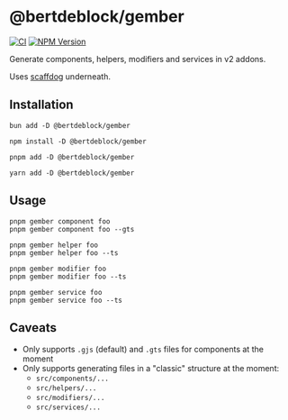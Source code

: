 # @bertdeblock/gember

[![CI](https://github.com/bertdeblock/gember/workflows/CI/badge.svg)](https://github.com/bertdeblock/gember/actions?query=workflow%3ACI)
[![NPM Version](https://badge.fury.io/js/%40bertdeblock%2Fgember.svg)](https://badge.fury.io/js/%40bertdeblock%2Fgember)

Generate components, helpers, modifiers and services in v2 addons.

Uses [scaffdog](https://scaff.dog/) underneath.

## Installation

```shell
bun add -D @bertdeblock/gember
```

```shell
npm install -D @bertdeblock/gember
```

```shell
pnpm add -D @bertdeblock/gember
```

```shell
yarn add -D @bertdeblock/gember
```

## Usage

```shell
pnpm gember component foo
pnpm gember component foo --gts

pnpm gember helper foo
pnpm gember helper foo --ts

pnpm gember modifier foo
pnpm gember modifier foo --ts

pnpm gember service foo
pnpm gember service foo --ts
```

## Caveats

- Only supports `.gjs` (default) and `.gts` files for components at the moment
- Only supports generating files in a "classic" structure at the moment:
  - `src/components/...`
  - `src/helpers/...`
  - `src/modifiers/...`
  - `src/services/...`
